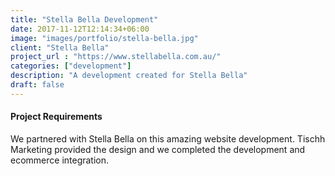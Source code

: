 ```yaml
---
title: "Stella Bella Development"
date: 2017-11-12T12:14:34+06:00
image: "images/portfolio/stella-bella.jpg"
client: "Stella Bella"
project_url : "https://www.stellabella.com.au/"
categories: ["development"]
description: "A development created for Stella Bella"
draft: false
---
```


#### Project Requirements

We partnered with Stella Bella on this amazing website development. Tischh Marketing provided the design and we completed the development and ecommerce integration.